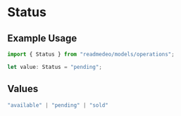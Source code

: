 # Status

## Example Usage

```typescript
import { Status } from "readmedeo/models/operations";

let value: Status = "pending";
```

## Values

```typescript
"available" | "pending" | "sold"
```